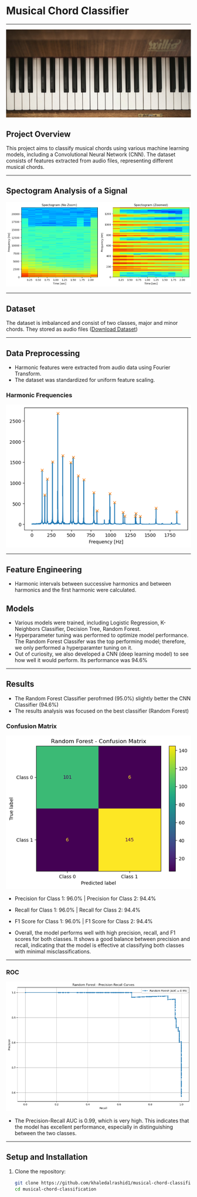 # Musical Chord Classifier
---
![Piano Keys](images/piano_keys.jpg)

## Project Overview
This project aims to classify musical chords using various machine learning models, including a Convolutional Neural Network (CNN). The dataset consists of features extracted from audio files, representing different musical chords.

--- 
## Spectogram Analysis of a Signal
![Spectogram Analysis](images/spectogram_analysis.png)

---
## Dataset
The dataset is imbalanced and consist of two classes, major and minor chords. They stored as audio files 
([Download Dataset](https://www.kaggle.com/datasets/deepcontractor/musical-instrument-chord-classification/data))

---
## Data Preprocessing
- Harmonic features were extracted from audio data using Fourier Transform.
- The dataset was standardized for uniform feature scaling.

### Harmonic Frequencies
![Harmonic Frequencies](images/harmonic_Frequencies.png)

---
## Feature Engineering
- Harmonic intervals between successive harmonics and between harmonics and the first harmonic were calculated.

## Models
- Various models were trained, including Logistic Regression, K-Neighbors Classifier, Decision Tree, Random Forest.
- Hyperparameter tuning was performed to optimize model performance. The Random Forest Classifer was the top performing model; therefore, we only performed a hyperparamter tuning on it.
- Out of curiosity, we also developed a CNN (deep learning model) to see how well it would perform. Its performance was 94.6%

---
## Results
- The Random Forest Classifier perofrmed (95.0%) slightly better the CNN Classifier (94.6%)
- The results analysis was focused on the best classifier (Random Forest)

### Confusion Matrix
![RF Confusion Matrix](images/rf_confusion_matrix.png)

- Precision for Class 1: 96.0%    | Precision for Class 2: 94.4%
- Recall for Class 1: 96.0%       | Recall for Class 2: 94.4%
- F1 Score for Class 1: 96.0%     | F1 Score for Class 2: 94.4%

- Overall, the model performs well with high precision, recall, and F1 scores for both classes. It shows a good balance between precision and recall, indicating that the model is effective at classifying both classes with minimal misclassifications.

---
### ROC
![RF Percision Recall Curves](images/rf_percision_recall_curves.png)

- The Precision-Recall AUC is 0.99, which is very high. This indicates that the model has excellent performance, especially in distinguishing between the two classes.

---
## Setup and Installation
1. Clone the repository:
   ```bash
   git clone https://github.com/khaledalrashid1/musical-chord-classification.git
   cd musical-chord-classification
